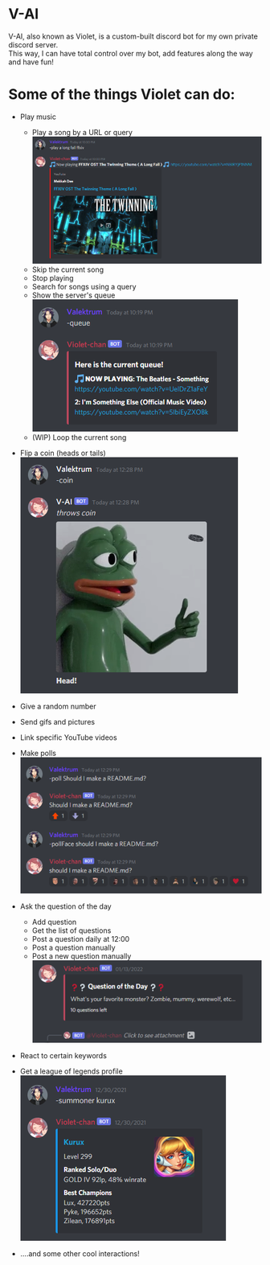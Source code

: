 # V-AI

V-AI, also known as Violet, is a custom-built discord bot for my own private discord server.  
This way, I can have total control over my bot, add features along the way and have fun!

# Some of the things Violet can do:

- Play music
  - Play a song by a URL or query
    ![Play a song](./Images/play.png "Play a song")
  - Skip the current song
  - Stop playing
  - Search for songs using a query
  - Show the server's queue  
    ![Server's queue](./Images/queue.png "Server's queue")
  - (WIP) Loop the current song
- Flip a coin (heads or tails)  
  ![Flipping a coin](./Images/coin.png "Flip a coin")
- Give a random number
- Send gifs and pictures
- Link specific YouTube videos
- Make polls  
  ![Making polls](./Images/poll.png "Making polls")
- Ask the question of the day

  - Add question
  - Get the list of questions
  - Post a question daily at 12:00
  - Post a question manually
  - Post a new question manually  
    ![QOTD](./Images/qotd.png "QOTD")

- React to certain keywords
- Get a league of legends profile  
  ![Get a league of legends profile](./Images/summoner.png "Get a league of legends profile")
- ....and some other cool interactions!
